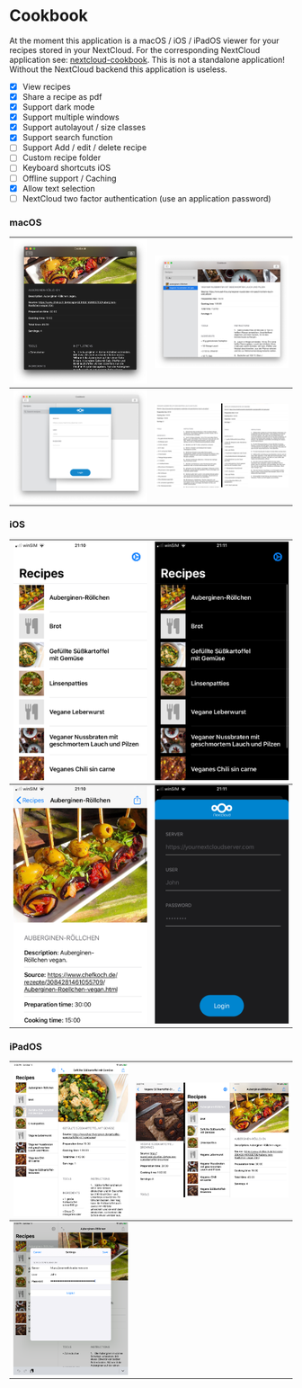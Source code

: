 # Cookbook 

At the moment this application is a macOS / iOS / iPadOS viewer for your recipes stored in your NextCloud. For the corresponding NextCloud application see: [nextcloud-cookbook](https://github.com/mrzapp/nextcloud-cookbook). This is not a standalone application! Without the NextCloud backend this application is useless.

- [x] View recipes    
- [x] Share a recipe as pdf  
- [x] Support dark mode    
- [x] Support multiple windows    
- [x] Support autolayout / size classes  
- [x] Support search function    
- [ ] Support Add / edit / delete recipe    
- [ ] Custom recipe folder    
- [ ] Keyboard shortcuts iOS    
- [ ] Offline support / Caching   
- [x] Allow text selection
- [ ] NextCloud two factor authentication (use an application password) 

### macOS


| ![](Screenshots/mac_dark.png) | ![](Screenshots/mac_light.png) |
|---|---|
| ![](Screenshots/mac_login.png)  | ![](Screenshots/mac_fullscreen_split.png)  |


### iOS

| ![](Screenshots/iPhone_recipes.png) | ![](Screenshots/iPhone_recipes_dark.png) |
|---|---|
|![](Screenshots/iPhone_recipe_detail.png) | ![](Screenshots/iPhone_login_dark.png) |

### iPadOS

| ![](Screenshots/ipad_light.png) | ![](Screenshots/ipad_multiwindow_light.png) |
|---|---|
|![](Screenshots/ipad_settings_light.png) | |
